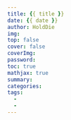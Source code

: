 ```yaml
---
title: {{ title }}
date: {{ date }}
author: HoldDie
img: 
top: false
cover: false
coverImg: 
password: 
toc: true
mathjax: true
summary: 
categories: 
tags:
  - 
  - 
---
```

